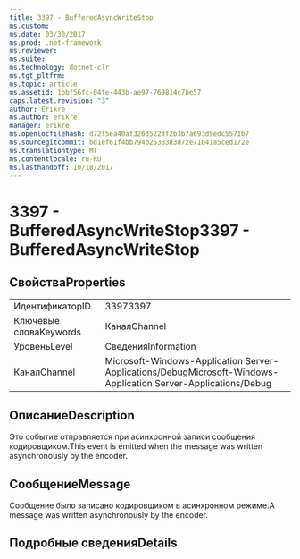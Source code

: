 ```yaml
---
title: 3397 - BufferedAsyncWriteStop
ms.custom: 
ms.date: 03/30/2017
ms.prod: .net-framework
ms.reviewer: 
ms.suite: 
ms.technology: dotnet-clr
ms.tgt_pltfrm: 
ms.topic: article
ms.assetid: 1bbf56fc-04fe-443b-ae97-769814c7be57
caps.latest.revision: "3"
author: Erikre
ms.author: erikre
manager: erikre
ms.openlocfilehash: d72f5ea40af32635223f2b3b7a693d9edc5571b7
ms.sourcegitcommit: bd1ef61f4bb794b25383d3d72e71041a5ced172e
ms.translationtype: MT
ms.contentlocale: ru-RU
ms.lasthandoff: 10/18/2017
---
```

# <a name="3397---bufferedasyncwritestop"></a><span data-ttu-id="b36fc-102">3397 - BufferedAsyncWriteStop</span><span class="sxs-lookup"><span data-stu-id="b36fc-102">3397 - BufferedAsyncWriteStop</span></span>
## <a name="properties"></a><span data-ttu-id="b36fc-103">Свойства</span><span class="sxs-lookup"><span data-stu-id="b36fc-103">Properties</span></span>  
  
|||  
|-|-|  
|<span data-ttu-id="b36fc-104">Идентификатор</span><span class="sxs-lookup"><span data-stu-id="b36fc-104">ID</span></span>|<span data-ttu-id="b36fc-105">3397</span><span class="sxs-lookup"><span data-stu-id="b36fc-105">3397</span></span>|  
|<span data-ttu-id="b36fc-106">Ключевые слова</span><span class="sxs-lookup"><span data-stu-id="b36fc-106">Keywords</span></span>|<span data-ttu-id="b36fc-107">Канал</span><span class="sxs-lookup"><span data-stu-id="b36fc-107">Channel</span></span>|  
|<span data-ttu-id="b36fc-108">Уровень</span><span class="sxs-lookup"><span data-stu-id="b36fc-108">Level</span></span>|<span data-ttu-id="b36fc-109">Сведения</span><span class="sxs-lookup"><span data-stu-id="b36fc-109">Information</span></span>|  
|<span data-ttu-id="b36fc-110">Канал</span><span class="sxs-lookup"><span data-stu-id="b36fc-110">Channel</span></span>|<span data-ttu-id="b36fc-111">Microsoft-Windows-Application Server-Applications/Debug</span><span class="sxs-lookup"><span data-stu-id="b36fc-111">Microsoft-Windows-Application Server-Applications/Debug</span></span>|  
  
## <a name="description"></a><span data-ttu-id="b36fc-112">Описание</span><span class="sxs-lookup"><span data-stu-id="b36fc-112">Description</span></span>  
 <span data-ttu-id="b36fc-113">Это событие отправляется при асинхронной записи сообщения кодировщиком.</span><span class="sxs-lookup"><span data-stu-id="b36fc-113">This event is emitted when the message was written asynchronously by the encoder.</span></span>  
  
## <a name="message"></a><span data-ttu-id="b36fc-114">Сообщение</span><span class="sxs-lookup"><span data-stu-id="b36fc-114">Message</span></span>  
 <span data-ttu-id="b36fc-115">Сообщение было записано кодировщиком в асинхронном режиме.</span><span class="sxs-lookup"><span data-stu-id="b36fc-115">A message was written asynchronously by the encoder.</span></span>  
  
## <a name="details"></a><span data-ttu-id="b36fc-116">Подробные сведения</span><span class="sxs-lookup"><span data-stu-id="b36fc-116">Details</span></span>

